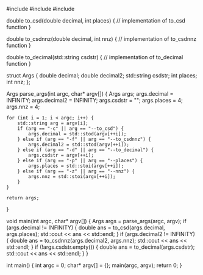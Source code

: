 #include <iostream>
#include <string>
#include <cmath>

double to_csd(double decimal, int places) {
// implementation of to_csd function
}

double to_csdnnz(double decimal, int nnz) {
// implementation of to_csdnnz function
}

double to_decimal(std::string csdstr) {
// implementation of to_decimal function
}

struct Args {
double decimal;
double decimal2;
std::string csdstr;
int places;
int nnz;
};

Args parse_args(int argc, char\* argv[]) {
Args args;
args.decimal = INFINITY;
args.decimal2 = INFINITY;
args.csdstr = "";
args.places = 4;
args.nnz = 4;

    for (int i = 1; i < argc; i++) {
        std::string arg = argv[i];
        if (arg == "-c" || arg == "--to_csd") {
            args.decimal = std::stod(argv[++i]);
        } else if (arg == "-f" || arg == "--to_csdnnz") {
            args.decimal2 = std::stod(argv[++i]);
        } else if (arg == "-d" || arg == "--to_decimal") {
            args.csdstr = argv[++i];
        } else if (arg == "-p" || arg == "--places") {
            args.places = std::stoi(argv[++i]);
        } else if (arg == "-z" || arg == "--nnz") {
            args.nnz = std::stoi(argv[++i]);
        }
    }

    return args;

}

void main(int argc, char\* argv[]) {
Args args = parse_args(argc, argv);
if (args.decimal != INFINITY) {
double ans = to_csd(args.decimal, args.places);
std::cout << ans << std::endl;
}
if (args.decimal2 != INFINITY) {
double ans = to_csdnnz(args.decimal2, args.nnz);
std::cout << ans << std::endl;
}
if (!args.csdstr.empty()) {
double ans = to_decimal(args.csdstr);
std::cout << ans << std::endl;
}
}

int main() {
int argc = 0;
char\* argv[] = {};
main(argc, argv);
return 0;
}
